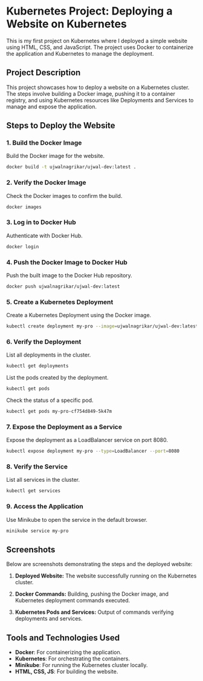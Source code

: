 # Kubernetes Project: Deploying a Website on Kubernetes

This is my first project on Kubernetes where I deployed a simple website using HTML, CSS, and JavaScript. The project uses Docker to containerize the application and Kubernetes to manage the deployment.

## Project Description

This project showcases how to deploy a website on a Kubernetes cluster. The steps involve building a Docker image, pushing it to a container registry, and using Kubernetes resources like Deployments and Services to manage and expose the application.

## Steps to Deploy the Website

### 1. Build the Docker Image

Build the Docker image for the website.
```bash
docker build -t ujwalnagrikar/ujwal-dev:latest .
```

### 2. Verify the Docker Image

Check the Docker images to confirm the build.
```bash
docker images
```

### 3. Log in to Docker Hub

Authenticate with Docker Hub.
```bash
docker login
```

### 4. Push the Docker Image to Docker Hub

Push the built image to the Docker Hub repository.
```bash
docker push ujwalnagrikar/ujwal-dev:latest
```

### 5. Create a Kubernetes Deployment

Create a Kubernetes Deployment using the Docker image.
```bash
kubectl create deployment my-pro --image=ujwalnagrikar/ujwal-dev:latest
```

### 6. Verify the Deployment

List all deployments in the cluster.
```bash
kubectl get deployments
```

List the pods created by the deployment.
```bash
kubectl get pods
```

Check the status of a specific pod.
```bash
kubectl get pods my-pro-cf754d849-5k47m
```

### 7. Expose the Deployment as a Service

Expose the deployment as a LoadBalancer service on port 8080.
```bash
kubectl expose deployment my-pro --type=LoadBalancer --port=8080
```

### 8. Verify the Service

List all services in the cluster.
```bash
kubectl get services
```

### 9. Access the Application

Use Minikube to open the service in the default browser.
```bash
minikube service my-pro
```

## Screenshots

Below are screenshots demonstrating the steps and the deployed website:

1. **Deployed Website:** The website successfully running on the Kubernetes cluster.

2. **Docker Commands:** Building, pushing the Docker image, and Kubernetes deployment commands executed.

3. **Kubernetes Pods and Services:** Output of commands verifying deployments and services.

## Tools and Technologies Used

- **Docker**: For containerizing the application.
- **Kubernetes**: For orchestrating the containers.
- **Minikube**: For running the Kubernetes cluster locally.
- **HTML, CSS, JS**: For building the website.

